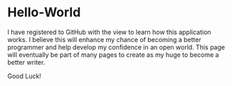 # Hello-World
I have registered to GitHub with the view to learn how this application works.
I believe this will enhance my chance of becoming a better programmer and help develop my confidence in an open world.
This page will eventually be part of many pages to create as my huge to become a better writer.

Good Luck!
